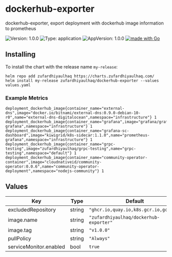 # dockerhub-exporter

dockerhub-exporter, export deployment with dockerhub image information to prometheus

![Version: 1.0.0](https://img.shields.io/badge/Version-1.0.0-informational?style=flat-square) ![Type: application](https://img.shields.io/badge/Type-application-informational?style=flat-square) ![AppVersion: 1.0.0](https://img.shields.io/badge/AppVersion-1.0.0-informational?style=flat-square) [![made with Go](https://img.shields.io/badge/made%20with-Go-brightgreen)](http://golang.org)

## Installing

To install the chart with the release name `my-release`:

```console
helm repo add zufardhiyaulhaq https://charts.zufardhiyaulhaq.com/
helm install my-release zufardhiyaulhaq/dockerhub-exporter --values values.yaml
```

### Example Metrics
```
deployment_dockerhub_image{container_name="external-dns",image="docker.io/bitnami/external-dns:0.9.0-debian-10-r0",name="external-dns-digitalocean",namespace="infrastructure"} 1
deployment_dockerhub_image{container_name="grafana",image="grafana/grafana:7.2.1",name="prometheus-grafana",namespace="infrastructure"} 1
deployment_dockerhub_image{container_name="grafana-sc-dashboard",image="kiwigrid/k8s-sidecar:1.1.0",name="prometheus-grafana",namespace="infrastructure"} 1
deployment_dockerhub_image{container_name="grpc-testing",image="zufardhiyaulhaq/grpc-testing",name="grpc-testing",namespace="default"} 1
deployment_dockerhub_image{container_name="community-operator-container",image="cloudnativeid/community-operator:0.0.6",name="community-operator-deployment",namespace="nodejs-community"} 1
```

## Values

| Key | Type | Default | Description |
|-----|------|---------|-------------|
| excludedRepository | string | `"ghcr.io,quay.io,k8s.gcr.io,gcr.io"` |  |
| image.name | string | `"zufardhiyaulhaq/dockerhub-exporter"` |  |
| image.tag | string | `"v1.0.0"` |  |
| pullPolicy | string | `"Always"` |  |
| serviceMonitor.enabled | bool | `true` |  |

